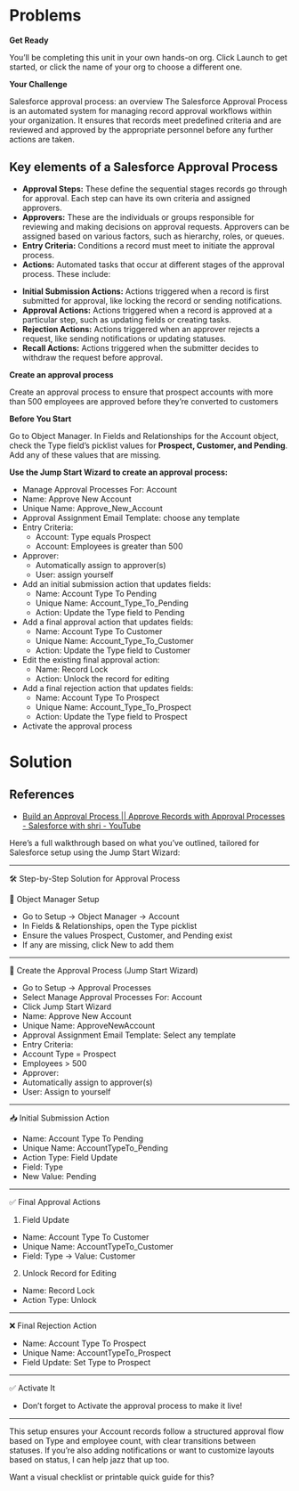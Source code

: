 # Problems

**Get Ready**

You’ll be completing this unit in your own hands-on org. Click Launch to get started, or click the name of your org to choose a different one.

**Your Challenge**

Salesforce approval process: an overview
The Salesforce Approval Process is an automated system for managing record approval workflows within your organization. It ensures that records meet predefined criteria and are reviewed and approved by the appropriate personnel before any further actions are taken.

## Key elements of a Salesforce Approval Process
* **Approval Steps:** These define the sequential stages records go through for approval. Each step can have its own criteria and assigned approvers.
* **Approvers:** These are the individuals or groups responsible for reviewing and making decisions on approval requests. Approvers can be assigned based on various factors, such as hierarchy, roles, or queues.
* **Entry Criteria:** Conditions a record must meet to initiate the approval process.
* **Actions:** Automated tasks that occur at different stages of the approval process. These include:

- **Initial Submission Actions:** Actions triggered when a record is first submitted for approval, like locking the record or sending notifications.
- **Approval Actions:** Actions triggered when a record is approved at a particular step, such as updating fields or creating tasks.
- **Rejection Actions:** Actions triggered when an approver rejects a request, like sending notifications or updating statuses.
- **Recall Actions:** Actions triggered when the submitter decides to withdraw the request before approval.

**Create an approval process**

Create an approval process to ensure that prospect accounts with more than 500 employees are approved before they’re converted to customers

**Before You Start**

Go to Object Manager. In Fields and Relationships for the Account object, check the Type field’s picklist values for **Prospect, Customer, and Pending**. Add any of these values that are missing.

**Use the Jump Start Wizard to create an approval process:**

* Manage Approval Processes For: Account
* Name: Approve New Account
* Unique Name: Approve_New_Account
* Approval Assignment Email Template: choose any template
* Entry Criteria:
    - Account: Type equals Prospect
    - Account: Employees is greater than 500
* Approver:
    - Automatically assign to approver(s)
    - User: assign yourself
* Add an initial submission action that updates fields:
    - Name: Account Type To Pending
    - Unique Name: Account_Type_To_Pending
    - Action: Update the Type field to Pending
* Add a final approval action that updates fields:
    - Name: Account Type To Customer
    - Unique Name: Account_Type_To_Customer
    - Action: Update the Type field to Customer
* Edit the existing final approval action:
    - Name: Record Lock
    - Action: Unlock the record for editing
* Add a final rejection action that updates fields:
    - Name: Account Type To Prospect
    - Unique Name: Account_Type_To_Prospect
    - Action: Update the Type field to Prospect
* Activate the approval process


# Solution

## References
* [Build an Approval Process || Approve Records with Approval Processes - Salesforce with shri - YouTube](https://www.youtube.com/watch?v=z5gfIR1EUpI)

 Here’s a full walkthrough based on what you’ve outlined, tailored for Salesforce setup using the Jump Start Wizard:

---

🛠 Step-by-Step Solution for Approval Process

🔎 Object Manager Setup
- Go to Setup → Object Manager → Account
- In Fields & Relationships, open the Type picklist
- Ensure the values Prospect, Customer, and Pending exist
- If any are missing, click New to add them

---

🚀 Create the Approval Process (Jump Start Wizard)
- Go to Setup → Approval Processes
- Select Manage Approval Processes For: Account
- Click Jump Start Wizard
- Name: Approve New Account
- Unique Name: ApproveNewAccount
- Approval Assignment Email Template: Select any template
- Entry Criteria:
- Account Type = Prospect
- Employees > 500
- Approver:
- Automatically assign to approver(s)
- User: Assign to yourself

---

📥 Initial Submission Action
- Name: Account Type To Pending
- Unique Name: AccountTypeTo_Pending
- Action Type: Field Update
- Field: Type
- New Value: Pending

---

✅ Final Approval Actions
1. Field Update
- Name: Account Type To Customer
- Unique Name: AccountTypeTo_Customer
- Field: Type → Value: Customer
2. Unlock Record for Editing
- Name: Record Lock
- Action Type: Unlock

---

❌ Final Rejection Action
- Name: Account Type To Prospect
- Unique Name: AccountTypeTo_Prospect
- Field Update: Set Type to Prospect

---

✅ Activate It
- Don’t forget to Activate the approval process to make it live!

---

This setup ensures your Account records follow a structured approval flow based on Type and employee count, with clear transitions between statuses. If you’re also adding notifications or want to customize layouts based on status, I can help jazz that up too.

Want a visual checklist or printable quick guide for this?

